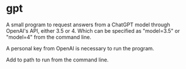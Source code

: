 # gpt

A small program to request answers from a ChatGPT model through OpenAI's API, either 3.5 or 4. Which can be specified as "model=3.5" or "model=4" from the command line.

A personal key from OpenAI is necessary to run the program.

Add to path to run from the command line.
